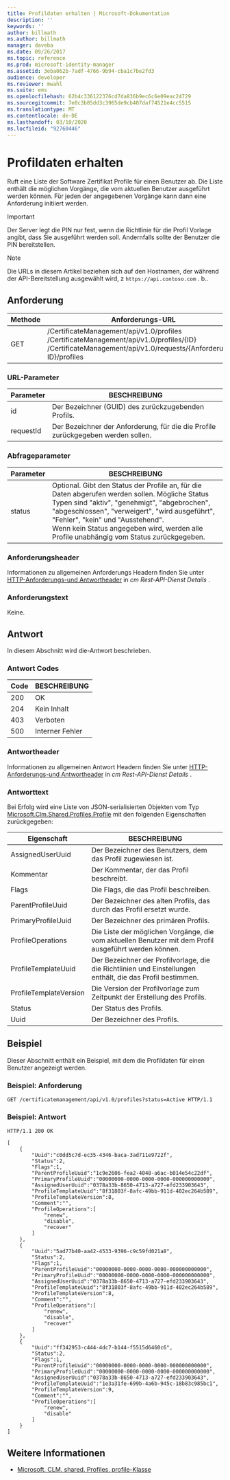 ```yaml
---
title: Profildaten erhalten | Microsoft-Dokumentation
description: ''
keywords: ''
author: billmath
ms.author: billmath
manager: daveba
ms.date: 09/26/2017
ms.topic: reference
ms.prod: microsoft-identity-manager
ms.assetid: 3eba062b-7adf-4766-9b94-cba1c7be2fd3
audience: developer
ms.reviewer: mwahl
ms.suite: ems
ms.openlocfilehash: 62b4c336122376cd7da836b9ec6c6e09eac24729
ms.sourcegitcommit: 7e8c3b85dd3c3965de9cb407daf74521e4cc5515
ms.translationtype: MT
ms.contentlocale: de-DE
ms.lasthandoff: 03/10/2020
ms.locfileid: "92760446"
---
```

# <a name="get-profile-data"></a>Profildaten erhalten
Ruft eine Liste der Software Zertifikat Profile für einen Benutzer ab. Die Liste enthält die möglichen Vorgänge, die vom aktuellen Benutzer ausgeführt werden können. Für jeden der angegebenen Vorgänge kann dann eine Anforderung initiiert werden.

>[!IMPORTANT]
>Der Server legt die PIN nur fest, wenn die Richtlinie für die Profil Vorlage angibt, dass Sie ausgeführt werden soll. Andernfalls sollte der Benutzer die PIN bereitstellen.

>[!NOTE]
>Die URLs in diesem Artikel beziehen sich auf den Hostnamen, der während der API-Bereitstellung ausgewählt wird, z `https://api.contoso.com` . b..

## <a name="request"></a>Anforderung

Methode  |Anforderungs-URL  
---------|---------
GET     |/CertificateManagement/api/v1.0/profiles<br/>/CertificateManagement/api/v1.0/profiles/{ID} <br/>/CertificateManagement/api/v1.0/requests/{Anforderungs-ID}/profiles

### <a name="url-parameters"></a>URL-Parameter

Parameter | BESCHREIBUNG
---------|------------
id | Der Bezeichner (GUID) des zurückzugebenden Profils.
requestId | Der Bezeichner der Anforderung, für die die Profile zurückgegeben werden sollen.

### <a name="query-parameters"></a>Abfrageparameter

Parameter | BESCHREIBUNG
---------|------------
status | Optional. Gibt den Status der Profile an, für die Daten abgerufen werden sollen. Mögliche Status Typen sind "aktiv", "genehmigt", "abgebrochen", "abgeschlossen", "verweigert", "wird ausgeführt", "Fehler", "kein" und "Ausstehend". <br/>Wenn kein Status angegeben wird, werden alle Profile unabhängig vom Status zurückgegeben.

### <a name="request-headers"></a>Anforderungsheader
Informationen zu allgemeinen Anforderungs Headern finden Sie unter [HTTP-Anforderungs-und Antwortheader](certificate-management-rest-api-service-details.md#http-request-and-response-headers) in *cm Rest-API-Dienst Details* .

### <a name="request-body"></a>Anforderungstext
Keine.

## <a name="response"></a>Antwort
In diesem Abschnitt wird die-Antwort beschrieben.

### <a name="response-codes"></a>Antwort Codes

Code  |BESCHREIBUNG  
---------|---------
200 | OK
204 | Kein Inhalt
403 | Verboten
500 | Interner Fehler

### <a name="response-headers"></a>Antwortheader
Informationen zu allgemeinen Antwort Headern finden Sie unter [HTTP-Anforderungs-und Antwortheader](certificate-management-rest-api-service-details.md#http-request-and-response-headers) in *cm Rest-API-Dienst Details* .

### <a name="response-body"></a>Antworttext
Bei Erfolg wird eine Liste von JSON-serialisierten Objekten vom Typ [Microsoft.Clm.Shared.Profiles.Profile](https://msdn.microsoft.com/library/microsoft.clm.shared.profiles.profile.aspx) mit den folgenden Eigenschaften zurückgegeben:

Eigenschaft | BESCHREIBUNG
---------|------------
AssignedUserUuid | Der Bezeichner des Benutzers, dem das Profil zugewiesen ist.
Kommentar | Der Kommentar, der das Profil beschreibt.
Flags | Die Flags, die das Profil beschreiben.
ParentProfileUuid | Der Bezeichner des alten Profils, das durch das Profil ersetzt wurde.
PrimaryProfileUuid | Der Bezeichner des primären Profils.
ProfileOperations | Die Liste der möglichen Vorgänge, die vom aktuellen Benutzer mit dem Profil ausgeführt werden können.
ProfileTemplateUuid | Der Bezeichner der Profilvorlage, die die Richtlinien und Einstellungen enthält, die das Profil bestimmen.
ProfileTemplateVersion | Die Version der Profilvorlage zum Zeitpunkt der Erstellung des Profils.
Status | Der Status des Profils.
Uuid | Der Bezeichner des Profils.


## <a name="example"></a>Beispiel
Dieser Abschnitt enthält ein Beispiel, mit dem die Profildaten für einen Benutzer angezeigt werden.

### <a name="example-request"></a>Beispiel: Anforderung

```
GET /certificatemanagement/api/v1.0/profiles?status=Active HTTP/1.1
```

### <a name="example-response"></a>Beispiel: Antwort

```
HTTP/1.1 200 OK

[
    {
        "Uuid":"c0dd5c7d-ec35-4346-baca-3ad711e9722f",
        "Status":2,
        "Flags":1,
        "ParentProfileUuid":"1c9e2606-fea2-4048-a6ac-b014e54c22df",
        "PrimaryProfileUuid":"00000000-0000-0000-0000-000000000000",
        "AssignedUserUuid":"0378a33b-8650-4713-a727-efd233903643",
        "ProfileTemplateUuid":"8f31803f-8afc-49bb-911d-402ec264b589",
        "ProfileTemplateVersion":8,
        "Comment":"",
        "ProfileOperations":[
            "renew",
            "disable",
            "recover"
        ]
    },
    {
        "Uuid":"5ad77b40-aa42-4533-9396-c9c59fd021a8",
        "Status":2,
        "Flags":1,
        "ParentProfileUuid":"00000000-0000-0000-0000-000000000000",
        "PrimaryProfileUuid":"00000000-0000-0000-0000-000000000000",
        "AssignedUserUuid":"0378a33b-8650-4713-a727-efd233903643",
        "ProfileTemplateUuid":"8f31803f-8afc-49bb-911d-402ec264b589",
        "ProfileTemplateVersion":8,
        "Comment":"",
        "ProfileOperations":[
            "renew",
            "disable",
            "recover"
        ]
    },
    {
        "Uuid":"ff342953-c444-4dc7-b144-f5515d6460c6",
        "Status":2,
        "Flags":1,
        "ParentProfileUuid":"00000000-0000-0000-0000-000000000000",
        "PrimaryProfileUuid":"00000000-0000-0000-0000-000000000000",
        "AssignedUserUuid":"0378a33b-8650-4713-a727-efd233903643",
        "ProfileTemplateUuid":"1e3a31fe-699b-4a6b-945c-18b83c985bc1",
        "ProfileTemplateVersion":9,
        "Comment":"",
        "ProfileOperations":[
            "renew",
            "disable"
        ]
    }
]
```

## <a name="see-also"></a>Weitere Informationen

- [Microsoft. CLM. shared. Profiles. profile-Klasse](https://msdn.microsoft.com/library/microsoft.clm.shared.profiles.profile.aspx)
